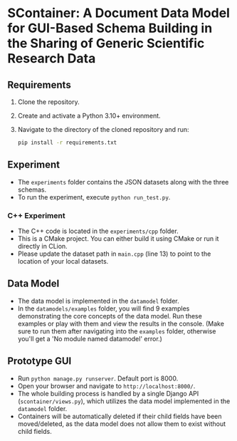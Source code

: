 # SContainer: A Document Data Model for GUI-Based Schema Building in the Sharing of Generic Scientific Research Data

## Requirements

1. Clone the repository.
2. Create and activate a Python 3.10+ environment.
3. Navigate to the directory of the cloned repository and run:

   ```bash
   pip install -r requirements.txt
   ```

## Experiment

- The `experiments` folder contains the JSON datasets along with the three schemas.
- To run the experiment, execute `python run_test.py`.

### C++ Experiment

- The C++ code is located in the `experiments/cpp` folder.
- This is a CMake project. You can either build it using CMake or run it directly in CLion.
- Please update the dataset path in `main.cpp` (line 13) to point to the location of your local datasets.

## Data Model

- The data model is implemented in the `datamodel` folder.
- In the `datamodels/examples` folder, you will find 9 examples demonstrating the core concepts of the data model. Run
  these examples or play with them and view the results in the console.
  (Make sure to run them after navigating into the `examples` folder, otherwise you'll get a 'No module named datamodel'
  error.)

## Prototype GUI

- Run `python manage.py runserver`. Default port is 8000.
- Open your browser and navigate to `http://localhost:8000/`.
- The whole building process is handled by a single Django API (`scontainer/views.py`), which utilizes the data model
  implemented in the `datamodel` folder.
- Containers will be automatically deleted if their child fields have been moved/deleted, as the data model does not
  allow them to exist without child fields.